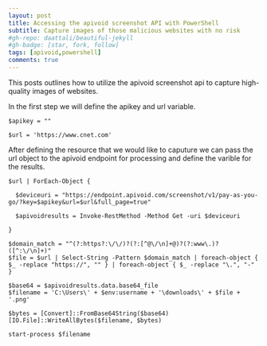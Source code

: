 ```yaml
---
layout: post
title: Accessing the apivoid screenshot API with PowerShell
subtitle: Capture images of those malicious websites with no risk
#gh-repo: daattali/beautiful-jekyll
#gh-badge: [star, fork, follow]
tags: [apivoid,powershell]
comments: true
---
```


This posts outlines how to utilize the apivoid screenshot api to capture high-quality images of websites.

In the first step we will define the apikey and url variable.
~~~
$apikey = ""

$url = 'https://www.cnet.com'
~~~
After defining the resource that we would like to caputure we can pass the url object to the apivoid endpoint for processing and define the varible for the results.

~~~
$url | ForEach-Object {

  $deviceuri = "https://endpoint.apivoid.com/screenshot/v1/pay-as-you-go/?key=$apikey&url=$url&full_page=true"
    
  $apivoidresults = Invoke-RestMethod -Method Get -uri $deviceuri

}
~~~

~~~
$domain_match = "^(?:https?:\/\/)?(?:[^@\/\n]+@)?(?:www\.)?([^:\/\n]+)"
$file = $url | Select-String -Pattern $domain_match | foreach-object { $_ -replace "https://", "" } | foreach-object { $_ -replace "\.", "-" }
~~~

~~~
$base64 = $apivoidresults.data.base64_file
$filename = 'C:\Users\' + $env:username + '\downloads\' + $file + '.png'
~~~

~~~
$bytes = [Convert]::FromBase64String($base64)
[IO.File]::WriteAllBytes($filename, $bytes)
~~~

~~~
start-process $filename
~~~

